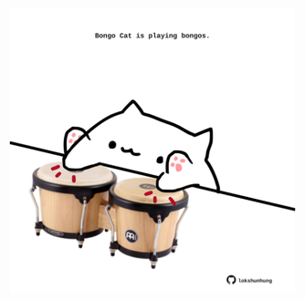 <!-- built at 22/04/2023, 02:14:56 UTC -->
<p align="center">
  <img width="500" height="500" src="./ReadmeImage.svg">
</p>

